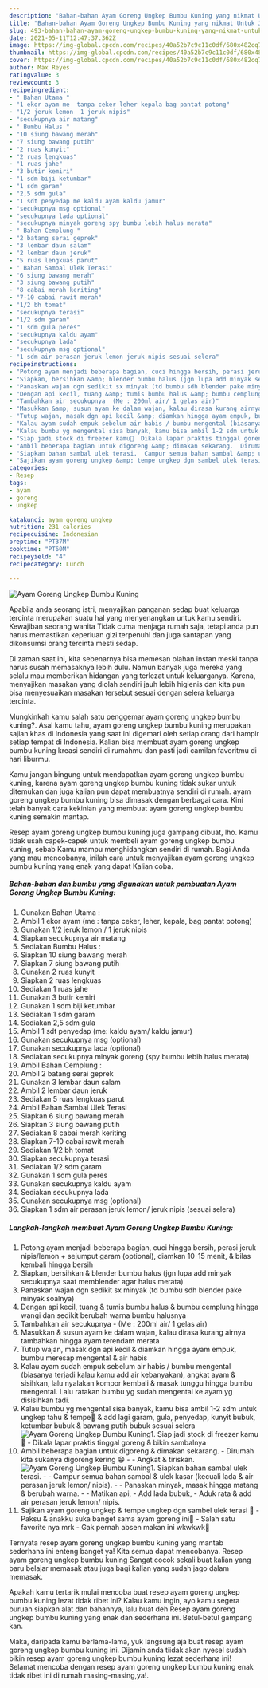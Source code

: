 ```yaml
---
description: "Bahan-bahan Ayam Goreng Ungkep Bumbu Kuning yang nikmat Untuk Jualan"
title: "Bahan-bahan Ayam Goreng Ungkep Bumbu Kuning yang nikmat Untuk Jualan"
slug: 493-bahan-bahan-ayam-goreng-ungkep-bumbu-kuning-yang-nikmat-untuk-jualan
date: 2021-05-11T12:47:37.362Z
image: https://img-global.cpcdn.com/recipes/40a52b7c9c11c0df/680x482cq70/ayam-goreng-ungkep-bumbu-kuning-foto-resep-utama.jpg
thumbnail: https://img-global.cpcdn.com/recipes/40a52b7c9c11c0df/680x482cq70/ayam-goreng-ungkep-bumbu-kuning-foto-resep-utama.jpg
cover: https://img-global.cpcdn.com/recipes/40a52b7c9c11c0df/680x482cq70/ayam-goreng-ungkep-bumbu-kuning-foto-resep-utama.jpg
author: Max Reyes
ratingvalue: 3
reviewcount: 3
recipeingredient:
- " Bahan Utama "
- "1 ekor ayam me  tanpa ceker leher kepala bag pantat potong"
- "1/2 jeruk lemon  1 jeruk nipis"
- "secukupnya air matang"
- " Bumbu Halus "
- "10 siung bawang merah"
- "7 siung bawang putih"
- "2 ruas kunyit"
- "2 ruas lengkuas"
- "1 ruas jahe"
- "3 butir kemiri"
- "1 sdm biji ketumbar"
- "1 sdm garam"
- "2,5 sdm gula"
- "1 sdt penyedap me kaldu ayam kaldu jamur"
- "secukupnya msg optional"
- "secukupnya lada optional"
- "secukupnya minyak goreng spy bumbu lebih halus merata"
- " Bahan Cemplung "
- "2 batang serai geprek"
- "3 lembar daun salam"
- "2 lembar daun jeruk"
- "5 ruas lengkuas parut"
- " Bahan Sambal Ulek Terasi"
- "6 siung bawang merah"
- "3 siung bawang putih"
- "8 cabai merah keriting"
- "7-10 cabai rawit merah"
- "1/2 bh tomat"
- "secukupnya terasi"
- "1/2 sdm garam"
- "1 sdm gula peres"
- "secukupnya kaldu ayam"
- "secukupnya lada"
- "secukupnya msg optional"
- "1 sdm air perasan jeruk lemon jeruk nipis sesuai selera"
recipeinstructions:
- "Potong ayam menjadi beberapa bagian, cuci hingga bersih, perasi jeruk nipis/lemon + sejumput garam (optional), diamkan 10-15 menit, &amp; bilas kembali hingga bersih"
- "Siapkan, bersihkan &amp; blender bumbu halus (jgn lupa add minyak secukupnya saat memblender agar halus merata)"
- "Panaskan wajan dgn sedikit sx minyak (td bumbu sdh blender pake minyak soalnya)"
- "Dengan api kecil, tuang &amp; tumis bumbu halus &amp; bumbu cemplung hingga wangi dan sedikit berubah warna bumbu halusnya"
- "Tambahkan air secukupnya  (Me : 200ml air/ 1 gelas air)"
- "Masukkan &amp; susun ayam ke dalam wajan, kalau dirasa kurang airnya tambahkan hingga ayam terendam merata"
- "Tutup wajan, masak dgn api kecil &amp; diamkan hingga ayam empuk, bumbu meresap mengental &amp; air habis"
- "Kalau ayam sudah empuk sebelum air habis / bumbu mengental (biasanya terjadi kalau kamu add air kebanyakan), angkat ayam &amp; sisihkan, lalu nyalakan kompor kembali &amp; masak tunggu hingga bumbu mengental. Lalu ratakan bumbu yg sudah mengental ke ayam yg disisihkan tadi."
- "Kalau bumbu yg mengental sisa banyak, kamu bisa ambil 1-2 sdm untuk ungkep tahu &amp; tempe🤤 &amp; add lagi garam, gula, penyedap, kunyit bubuk, ketumbar bubuk &amp; bawang putih bubuk sesuai selera"
- "Siap jadi stock di freezer kamu🥰  Dikala lapar praktis tinggal goreng &amp; bikin sambalnya"
- "Ambil beberapa bagian untuk digoreng &amp; dimakan sekarang.  Dirumah kita sukanya digoreng kering 😁  Angkat &amp; tiriskan."
- "Siapkan bahan sambal ulek terasi.  Campur semua bahan sambal &amp; ulek kasar (kecuali lada &amp; air perasan jeruk lemon/ nipis).  Panaskan minyak, masak hingga matang &amp; berubah warna.  Matikan api, Add lada bubuk, Aduk rata &amp; add air perasan jeruk lemon/ nipis."
- "Sajikan ayam goreng ungkep &amp; tempe ungkep dgn sambel ulek terasi 🤤  Paksu &amp; anakku suka banget sama ayam goreng ini🥰 Salah satu favorite nya mrk Gak pernah absen makan ini wkwkwk🤭"
categories:
- Resep
tags:
- ayam
- goreng
- ungkep

katakunci: ayam goreng ungkep 
nutrition: 231 calories
recipecuisine: Indonesian
preptime: "PT37M"
cooktime: "PT60M"
recipeyield: "4"
recipecategory: Lunch

---
```



![Ayam Goreng Ungkep Bumbu Kuning](https://img-global.cpcdn.com/recipes/40a52b7c9c11c0df/680x482cq70/ayam-goreng-ungkep-bumbu-kuning-foto-resep-utama.jpg)

Apabila anda seorang istri, menyajikan panganan sedap buat keluarga tercinta merupakan suatu hal yang menyenangkan untuk kamu sendiri. Kewajiban seorang  wanita Tidak cuma menjaga rumah saja, tetapi anda pun harus memastikan keperluan gizi terpenuhi dan juga santapan yang dikonsumsi orang tercinta mesti sedap.

Di zaman  saat ini, kita sebenarnya bisa memesan olahan instan meski tanpa harus susah memasaknya lebih dulu. Namun banyak juga mereka yang selalu mau memberikan hidangan yang terlezat untuk keluarganya. Karena, menyajikan masakan yang diolah sendiri jauh lebih higienis dan kita pun bisa menyesuaikan masakan tersebut sesuai dengan selera keluarga tercinta. 



Mungkinkah kamu salah satu penggemar ayam goreng ungkep bumbu kuning?. Asal kamu tahu, ayam goreng ungkep bumbu kuning merupakan sajian khas di Indonesia yang saat ini digemari oleh setiap orang dari hampir setiap tempat di Indonesia. Kalian bisa membuat ayam goreng ungkep bumbu kuning kreasi sendiri di rumahmu dan pasti jadi camilan favoritmu di hari liburmu.

Kamu jangan bingung untuk mendapatkan ayam goreng ungkep bumbu kuning, karena ayam goreng ungkep bumbu kuning tidak sukar untuk ditemukan dan juga kalian pun dapat membuatnya sendiri di rumah. ayam goreng ungkep bumbu kuning bisa dimasak dengan berbagai cara. Kini telah banyak cara kekinian yang membuat ayam goreng ungkep bumbu kuning semakin mantap.

Resep ayam goreng ungkep bumbu kuning juga gampang dibuat, lho. Kamu tidak usah capek-capek untuk membeli ayam goreng ungkep bumbu kuning, sebab Kamu mampu menghidangkan sendiri di rumah. Bagi Anda yang mau mencobanya, inilah cara untuk menyajikan ayam goreng ungkep bumbu kuning yang enak yang dapat Kalian coba.

<!--inarticleads1-->

##### Bahan-bahan dan bumbu yang digunakan untuk pembuatan Ayam Goreng Ungkep Bumbu Kuning:

1. Gunakan  Bahan Utama :
1. Ambil 1 ekor ayam (me : tanpa ceker, leher, kepala, bag pantat potong)
1. Gunakan 1/2 jeruk lemon / 1 jeruk nipis
1. Siapkan secukupnya air matang
1. Sediakan  Bumbu Halus :
1. Siapkan 10 siung bawang merah
1. Siapkan 7 siung bawang putih
1. Gunakan 2 ruas kunyit
1. Siapkan 2 ruas lengkuas
1. Sediakan 1 ruas jahe
1. Gunakan 3 butir kemiri
1. Gunakan 1 sdm biji ketumbar
1. Sediakan 1 sdm garam
1. Sediakan 2,5 sdm gula
1. Ambil 1 sdt penyedap (me: kaldu ayam/ kaldu jamur)
1. Gunakan secukupnya msg (optional)
1. Gunakan secukupnya lada (optional)
1. Sediakan secukupnya minyak goreng (spy bumbu lebih halus merata)
1. Ambil  Bahan Cemplung :
1. Ambil 2 batang serai geprek
1. Gunakan 3 lembar daun salam
1. Ambil 2 lembar daun jeruk
1. Sediakan 5 ruas lengkuas parut
1. Ambil  Bahan Sambal Ulek Terasi
1. Siapkan 6 siung bawang merah
1. Siapkan 3 siung bawang putih
1. Sediakan 8 cabai merah keriting
1. Siapkan 7-10 cabai rawit merah
1. Sediakan 1/2 bh tomat
1. Siapkan secukupnya terasi
1. Sediakan 1/2 sdm garam
1. Gunakan 1 sdm gula peres
1. Gunakan secukupnya kaldu ayam
1. Sediakan secukupnya lada
1. Gunakan secukupnya msg (optional)
1. Siapkan 1 sdm air perasan jeruk lemon/ jeruk nipis (sesuai selera)




<!--inarticleads2-->

##### Langkah-langkah membuat Ayam Goreng Ungkep Bumbu Kuning:

1. Potong ayam menjadi beberapa bagian, cuci hingga bersih, perasi jeruk nipis/lemon + sejumput garam (optional), diamkan 10-15 menit, &amp; bilas kembali hingga bersih
1. Siapkan, bersihkan &amp; blender bumbu halus (jgn lupa add minyak secukupnya saat memblender agar halus merata)
1. Panaskan wajan dgn sedikit sx minyak (td bumbu sdh blender pake minyak soalnya)
1. Dengan api kecil, tuang &amp; tumis bumbu halus &amp; bumbu cemplung hingga wangi dan sedikit berubah warna bumbu halusnya
1. Tambahkan air secukupnya  - (Me : 200ml air/ 1 gelas air)
1. Masukkan &amp; susun ayam ke dalam wajan, kalau dirasa kurang airnya tambahkan hingga ayam terendam merata
1. Tutup wajan, masak dgn api kecil &amp; diamkan hingga ayam empuk, bumbu meresap mengental &amp; air habis
1. Kalau ayam sudah empuk sebelum air habis / bumbu mengental (biasanya terjadi kalau kamu add air kebanyakan), angkat ayam &amp; sisihkan, lalu nyalakan kompor kembali &amp; masak tunggu hingga bumbu mengental. Lalu ratakan bumbu yg sudah mengental ke ayam yg disisihkan tadi.
1. Kalau bumbu yg mengental sisa banyak, kamu bisa ambil 1-2 sdm untuk ungkep tahu &amp; tempe🤤 &amp; add lagi garam, gula, penyedap, kunyit bubuk, ketumbar bubuk &amp; bawang putih bubuk sesuai selera
<img src="//assets-global.cpcdn.com/assets/icons/button_play-2c75c40dde080a61004c1f40b05d8f140eaff45d7e9e6481dc71c63d2e7c4909.png" alt="Ayam Goreng Ungkep Bumbu Kuning">1. Siap jadi stock di freezer kamu🥰  - Dikala lapar praktis tinggal goreng &amp; bikin sambalnya
1. Ambil beberapa bagian untuk digoreng &amp; dimakan sekarang.  - Dirumah kita sukanya digoreng kering 😁 -  - Angkat &amp; tiriskan.
<img src="//assets-global.cpcdn.com/assets/icons/button_play-2c75c40dde080a61004c1f40b05d8f140eaff45d7e9e6481dc71c63d2e7c4909.png" alt="Ayam Goreng Ungkep Bumbu Kuning">1. Siapkan bahan sambal ulek terasi. -  - Campur semua bahan sambal &amp; ulek kasar (kecuali lada &amp; air perasan jeruk lemon/ nipis). -  - Panaskan minyak, masak hingga matang &amp; berubah warna. -  - Matikan api, - Add lada bubuk, - Aduk rata &amp; add air perasan jeruk lemon/ nipis.
1. Sajikan ayam goreng ungkep &amp; tempe ungkep dgn sambel ulek terasi 🤤  - Paksu &amp; anakku suka banget sama ayam goreng ini🥰 - Salah satu favorite nya mrk - Gak pernah absen makan ini wkwkwk🤭




Ternyata resep ayam goreng ungkep bumbu kuning yang mantab sederhana ini enteng banget ya! Kita semua dapat mencobanya. Resep ayam goreng ungkep bumbu kuning Sangat cocok sekali buat kalian yang baru belajar memasak atau juga bagi kalian yang sudah jago dalam memasak.

Apakah kamu tertarik mulai mencoba buat resep ayam goreng ungkep bumbu kuning lezat tidak ribet ini? Kalau kamu ingin, ayo kamu segera buruan siapkan alat dan bahannya, lalu buat deh Resep ayam goreng ungkep bumbu kuning yang enak dan sederhana ini. Betul-betul gampang kan. 

Maka, daripada kamu berlama-lama, yuk langsung aja buat resep ayam goreng ungkep bumbu kuning ini. Dijamin anda tiidak akan nyesel sudah bikin resep ayam goreng ungkep bumbu kuning lezat sederhana ini! Selamat mencoba dengan resep ayam goreng ungkep bumbu kuning enak tidak ribet ini di rumah masing-masing,ya!.

